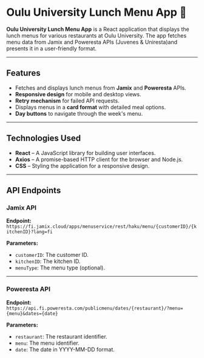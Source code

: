 # Oulu University Lunch Menu App 🍔

**Oulu University Lunch Menu App** is a React application that displays the lunch menus for various restaurants at Oulu University. The app fetches menu data from Jamix and Poweresta APIs (Juvenes & Uniresta)and presents it in a user-friendly format.

---

## Features

- Fetches and displays lunch menus from **Jamix** and **Poweresta** APIs.
- **Responsive design** for mobile and desktop views.
- **Retry mechanism** for failed API requests.
- Displays menus in a **card format** with detailed meal options.
- **Day buttons** to navigate through the week's menu.

---

## Technologies Used

- **React** – A JavaScript library for building user interfaces.
- **Axios** – A promise-based HTTP client for the browser and Node.js.
- **CSS** – Styling the application for a responsive design.

---

## API Endpoints

### Jamix API

**Endpoint:**  
`https://fi.jamix.cloud/apps/menuservice/rest/haku/menu/{customerID}/{kitchenID}?lang=fi`

**Parameters:**

- `customerID`: The customer ID.
- `kitchenID`: The kitchen ID.
- `menuType`: The menu type (optional).

---

### Poweresta API

**Endpoint:**  
`https://api.fi.poweresta.com/publicmenu/dates/{restaurant}/?menu={menu}&dates={date}`

**Parameters:**

- `restaurant`: The restaurant identifier.
- `menu`: The menu identifier.
- `date`: The date in YYYY-MM-DD format.

